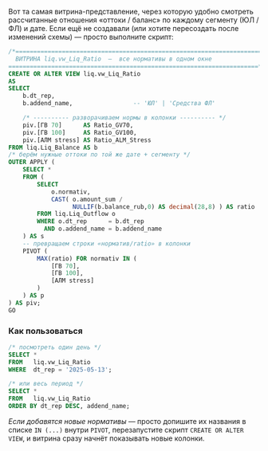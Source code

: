 Вот та самая витрина-представление, через которую удобно смотреть рассчитанные отношения «оттоки / баланс» по каждому сегменту (ЮЛ / ФЛ) и дате.
Если ещё не создавали (или хотите пересоздать после изменений схемы) — просто выполните скрипт:

```sql
/*======================================================================
  ВИТРИНА liq.vw_Liq_Ratio  –  все нормативы в одном окне
======================================================================*/
CREATE OR ALTER VIEW liq.vw_Liq_Ratio
AS
SELECT
    b.dt_rep,
    b.addend_name,                 -- 'ЮЛ' | 'Средства ФЛ'

    /* ---------- разворачиваем нормы в колонки ---------- */
    piv.[ГВ 70]      AS Ratio_GV70,
    piv.[ГВ 100]     AS Ratio_GV100,
    piv.[АЛМ stress] AS Ratio_ALM_Stress
FROM liq.Liq_Balance AS b
/* берём нужные оттоки по той же дате + сегменту */
OUTER APPLY (
    SELECT *
    FROM (
        SELECT
            o.normativ,
            CAST( o.amount_sum /
                  NULLIF(b.balance_rub,0) AS decimal(28,8) ) AS ratio
        FROM liq.Liq_Outflow o
        WHERE o.dt_rep      = b.dt_rep
          AND o.addend_name = b.addend_name
    ) AS s
    -- превращаем строки «норматив/ratio» в колонки
    PIVOT (
        MAX(ratio) FOR normativ IN (
            [ГВ 70],
            [ГВ 100],
            [АЛМ stress]
        )
    ) AS p
) AS piv;
GO
```

### Как пользоваться

```sql
/* посмотреть один день */
SELECT * 
FROM   liq.vw_Liq_Ratio
WHERE  dt_rep = '2025-05-13';

/* или весь период */
SELECT *
FROM   liq.vw_Liq_Ratio
ORDER BY dt_rep DESC, addend_name;
```

*Если добавятся новые нормативы* — просто допишите их названия в списке `IN (...)` внутри `PIVOT`, перезапустите скрипт `CREATE OR ALTER VIEW`, и витрина сразу начнёт показывать новые колонки.
